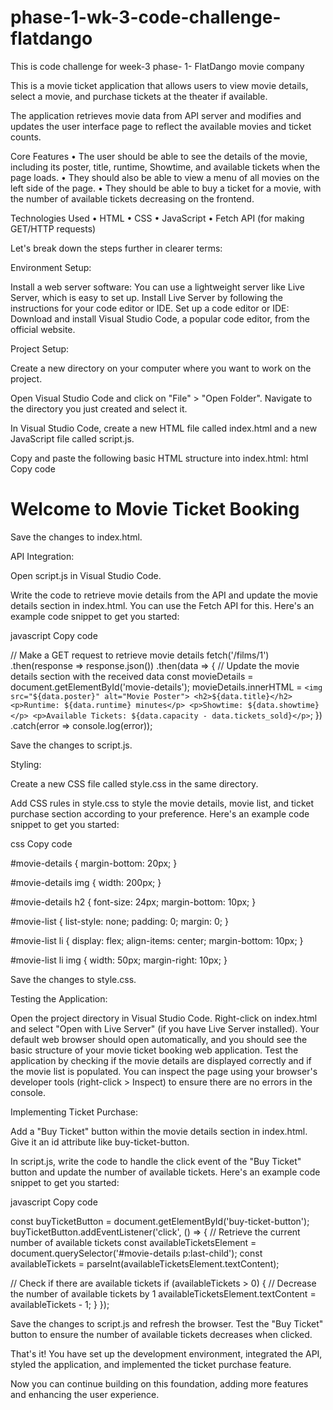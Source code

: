# phase-1-wk-3-code-challenge-flatdango
This is code challenge for week-3 phase- 1- FlatDango movie company


This is a movie ticket application that allows users to view movie details, select a movie, and purchase tickets at the theater if available. 

The application retrieves movie data from API server and modifies and updates the user interface page to reflect the available movies and ticket counts.

Core Features
•	The user should be able to see the details of the movie, including its poster, title, runtime, Showtime, and available tickets when the page loads.
•	They should also be able to view a menu of all movies on the left side of the page.
•	They should be able to buy a ticket for a movie, with the number of available tickets decreasing on the frontend.

Technologies Used
•	HTML
•	CSS
•	JavaScript
•	Fetch API (for making GET/HTTP requests)




Let's break down the steps further in clearer terms:

Environment Setup:

Install a web server software: You can use a lightweight server like Live Server, which is easy to set up. Install Live Server by following the instructions for your code editor or IDE.
Set up a code editor or IDE: Download and install Visual Studio Code, a popular code editor, from the official website.



Project Setup:

Create a new directory on your computer where you want to work on the project.

Open Visual Studio Code and click on "File" > "Open Folder". Navigate to the directory you just created and select it.

In Visual Studio Code, create a new HTML file called index.html and a new JavaScript file called script.js.

Copy and paste the following basic HTML structure into index.html:
html
Copy code



<!DOCTYPE html>
<html>
<head>
  <title>Movie Ticket Booking</title>
  <link rel="stylesheet" href="style.css">
</head>
<body>
  <h1>Welcome to Movie Ticket Booking</h1>
  <div id="movie-details">
    <!-- Movie details will be populated here -->
  </div>
  <ul id="movie-list">
    <!-- Movie list will be populated here -->
  </ul>
  <script src="script.js"></script>
</body>
</html>


Save the changes to index.html.




API Integration:

Open script.js in Visual Studio Code.

Write the code to retrieve movie details from the API and update the movie details section in index.html. You can use the Fetch API for this. Here's an example code snippet to get you started:

javascript
Copy code




// Make a GET request to retrieve movie details
fetch('/films/1')
  .then(response => response.json())
  .then(data => {
    // Update the movie details section with the received data
    const movieDetails = document.getElementById('movie-details');
    movieDetails.innerHTML = `
      <img src="${data.poster}" alt="Movie Poster">
      <h2>${data.title}</h2>
      <p>Runtime: ${data.runtime} minutes</p>
      <p>Showtime: ${data.showtime}</p>
      <p>Available Tickets: ${data.capacity - data.tickets_sold}</p>
    `;
  })
  .catch(error => console.log(error));


Save the changes to script.js.





Styling:

Create a new CSS file called style.css in the same directory.

Add CSS rules in style.css to style the movie details, movie list, and ticket purchase section according to your preference. Here's an example code snippet to get you started:

css
Copy code





#movie-details {
  margin-bottom: 20px;
}

#movie-details img {
  width: 200px;
}

#movie-details h2 {
  font-size: 24px;
  margin-bottom: 10px;
}

#movie-list {
  list-style: none;
  padding: 0;
  margin: 0;
}

#movie-list li {
  display: flex;
  align-items: center;
  margin-bottom: 10px;
}

#movie-list li img {
  width: 50px;
  margin-right: 10px;
}



Save the changes to style.css.





Testing the Application:

Open the project directory in Visual Studio Code.
Right-click on index.html and select "Open with Live Server" (if you have Live Server installed).
Your default web browser should open automatically, and you should see the basic structure of your movie ticket booking web application.
Test the application by checking if the movie details are displayed correctly and if the movie list is populated. You can inspect the page using your browser's developer tools (right-click > Inspect) to ensure there are no errors in the console.





Implementing Ticket Purchase:

Add a "Buy Ticket" button within the movie details section in index.html. Give it an id attribute like buy-ticket-button.

In script.js, write the code to handle the click event of the "Buy Ticket" button and update the number of available tickets. Here's an example code snippet to get you started:

javascript
Copy code



const buyTicketButton = document.getElementById('buy-ticket-button');
buyTicketButton.addEventListener('click', () => {
  // Retrieve the current number of available tickets
  const availableTicketsElement = document.querySelector('#movie-details p:last-child');
  const availableTickets = parseInt(availableTicketsElement.textContent);

  // Check if there are available tickets
  if (availableTickets > 0) {
    // Decrease the number of available tickets by 1
    availableTicketsElement.textContent = availableTickets - 1;
  }
});





Save the changes to script.js and refresh the browser. Test the "Buy Ticket" button to ensure the number of available tickets decreases when clicked.

That's it! You have set up the development environment, integrated the API, styled the application, and implemented the ticket purchase feature. 

Now you can continue building on this foundation, adding more features and enhancing the user experience.